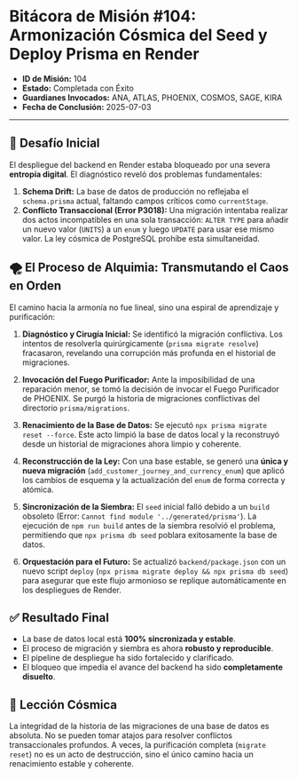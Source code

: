 # Bitácora de Misión #104: Armonización Cósmica del Seed y Deploy Prisma en Render

- **ID de Misión:** 104
- **Estado:** Completada con Éxito
- **Guardianes Invocados:** ANA, ATLAS, PHOENIX, COSMOS, SAGE, KIRA
- **Fecha de Conclusión:** 2025-07-03

---

## 🎯 Desafío Inicial

El despliegue del backend en Render estaba bloqueado por una severa **entropía digital**. El diagnóstico reveló dos problemas fundamentales:
1.  **Schema Drift:** La base de datos de producción no reflejaba el `schema.prisma` actual, faltando campos críticos como `currentStage`.
2.  **Conflicto Transaccional (Error P3018):** Una migración intentaba realizar dos actos incompatibles en una sola transacción: `ALTER TYPE` para añadir un nuevo valor (`UNITS`) a un `enum` y luego `UPDATE` para usar ese mismo valor. La ley cósmica de PostgreSQL prohíbe esta simultaneidad.

## 🌪️ El Proceso de Alquimia: Transmutando el Caos en Orden

El camino hacia la armonía no fue lineal, sino una espiral de aprendizaje y purificación:

1.  **Diagnóstico y Cirugía Inicial:** Se identificó la migración conflictiva. Los intentos de resolverla quirúrgicamente (`prisma migrate resolve`) fracasaron, revelando una corrupción más profunda en el historial de migraciones.

2.  **Invocación del Fuego Purificador:** Ante la imposibilidad de una reparación menor, se tomó la decisión de invocar el Fuego Purificador de PHOENIX. Se purgó la historia de migraciones conflictivas del directorio `prisma/migrations`.

3.  **Renacimiento de la Base de Datos:** Se ejecutó `npx prisma migrate reset --force`. Este acto limpió la base de datos local y la reconstruyó desde un historial de migraciones ahora limpio y coherente.

4.  **Reconstrucción de la Ley:** Con una base estable, se generó una **única y nueva migración** (`add_customer_journey_and_currency_enum`) que aplicó los cambios de esquema y la actualización del `enum` de forma correcta y atómica.

5.  **Sincronización de la Siembra:** El `seed` inicial falló debido a un `build` obsoleto (Error: `Cannot find module '../generated/prisma'`). La ejecución de `npm run build` antes de la siembra resolvió el problema, permitiendo que `npx prisma db seed` poblara exitosamente la base de datos.

6.  **Orquestación para el Futuro:** Se actualizó `backend/package.json` con un nuevo script `deploy` (`npx prisma migrate deploy && npx prisma db seed`) para asegurar que este flujo armonioso se replique automáticamente en los despliegues de Render.

## ✅ Resultado Final

- La base de datos local está **100% sincronizada y estable**.
- El proceso de migración y siembra es ahora **robusto y reproducible**.
- El pipeline de despliegue ha sido fortalecido y clarificado.
- El bloqueo que impedía el avance del backend ha sido **completamente disuelto**.

## 📜 Lección Cósmica

La integridad de la historia de las migraciones de una base de datos es absoluta. No se pueden tomar atajos para resolver conflictos transaccionales profundos. A veces, la purificación completa (`migrate reset`) no es un acto de destrucción, sino el único camino hacia un renacimiento estable y coherente. 
